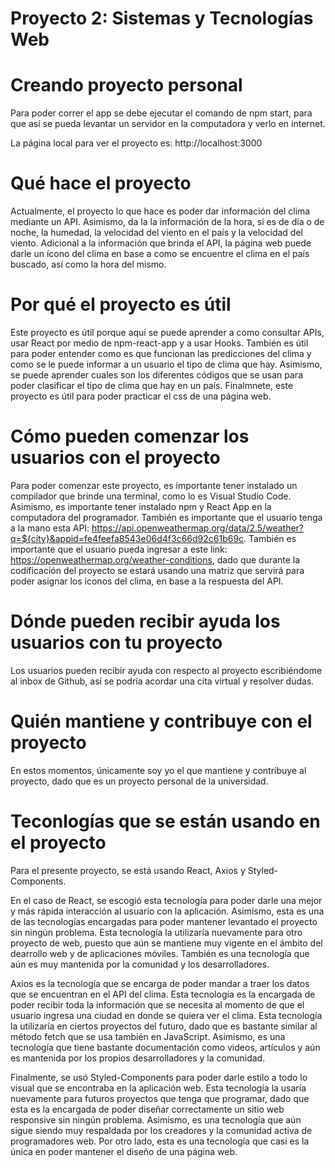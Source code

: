 # Proyecto 2: Sistemas y Tecnologías Web

# Creando proyecto personal

Para poder correr el app se debe ejecutar el comando de npm start, para que así se pueda levantar un servidor en la computadora y verlo en internet.

La página local para ver el proyecto es: http://localhost:3000

# Qué hace el proyecto

Actualmente, el proyecto lo que hace es poder dar información del clima mediante un API. Asimismo, da la la información de la hora, si es de día o de noche, la humedad, la velocidad del viento en el país y la velocidad del viento. Adicional a la información que brinda el API, la página web puede darle un ícono del clima en base a como se encuentre el clima en el país buscado, así como la hora del mismo.

# Por qué el proyecto es útil

Este proyecto es útil porque aquí se puede aprender a como consultar APIs, usar React por medio de npm-react-app y a usar Hooks. También es útil para poder entender como es que funcionan las predicciones del clima y como se le puede informar a un usuario el tipo de clima que hay. Asimismo, se puede aprender cuales son los diferentes códigos que se usan para poder clasificar el tipo de clima que hay en un país. Finalmnete, este proyecto es útil para poder practicar el css de una página web. 

# Cómo pueden comenzar los usuarios con el proyecto

Para poder comenzar este proyecto, es importante tener instalado un compilador que brinde una terminal, como lo es Visual Studio Code. Asimismo, es importante tener instalado npm y React App en la computadora del programador. También es importante que el usuario tenga a la mano esta API:  https://api.openweathermap.org/data/2.5/weather?q=${city}&appid=fe4feefa8543e06d4f3c66d92c61b69c. También es importante que el usuario pueda ingresar a este link: https://openweathermap.org/weather-conditions, dado que durante la codificación del proyecto se estará usando una matriz que servirá para poder asignar los íconos del clima, en base a la respuesta del API.

# Dónde pueden recibir ayuda los usuarios con tu proyecto

Los usuarios pueden recibir ayuda con respecto al proyecto escribiéndome al inbox de Github, así se podría acordar una cita virtual y resolver dudas.

# Quién mantiene y contribuye con el proyecto

En estos momentos, únicamente soy yo el que mantiene y contribuye al proyecto, dado que es un proyecto personal de la universidad.


# Teconlogías que se están usando en el proyecto

Para el presente proyecto, se está usando React, Axios y Styled-Components.

En el caso de React, se escogió esta tecnología para poder darle una mejor y más rápida interacción al usuario con la aplicación. Asimismo, esta es una de las tecnologías encargadas para poder mantener levantado el proyecto sin ningún problema. Esta tecnología la utilizaría nuevamente para otro proyecto de web, puesto que aún se mantiene muy vigente en el ámbito del dearrollo web y de aplicaciones móviles. También es una tecnología que aún es muy mantenida por la comunidad y los desarrolladores.

Axios es la tecnología que se encarga de poder mandar a traer los datos que se encuentran en el API del clima. Esta tecnología es la encargada de poder recibir toda la información que se necesita al momento de que el usuario ingresa una ciudad en donde se quiera ver el clima. Esta tecnología la utilizaría en ciertos proyectos del futuro, dado que es bastante similar al método fetch que se usa también en JavaScript. Asimismo, es una tecnología que tiene bastante documentación como videos, artículos y aún es mantenida por los propios desarrolladores y la comunidad. 

Finalmente, se usó Styled-Components para poder darle estilo a todo lo visual que se encontraba en la aplicación web. Esta tecnología la usaría nuevamente para futuros proyectos que tenga que programar, dado que esta es la encargada de poder diseñar correctamente un sitio web responsive sin ningún problema. Asimismo, es una tecnología que aún sigue siendo muy respaldada por los creadores y la comunidad activa de programadores web. Por otro lado, esta es una tecnología que casi es la única en poder mantener el diseño de una página web.
